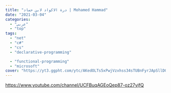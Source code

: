 ```yaml
---
title: "درة الاكواد لابن حماد | Mohamed Hammad"
date: "2021-03-04"
categories:
  - "عربي"
  - "top"
tags:
  - "net"
  - "c#"
  - "cs"
  - "declarative-programming"

  - "functional-programming"
  - "microsoft"
cover: "https://yt3.ggpht.com/ytc/AKedOLTs5xPwjVzxhss34sTUBnFyrJApSllD0pa3oQaOhw=s88-c-k-c0x00ffffff-no-rj"
---
```


https://www.youtube.com/channel/UCFBuqAGEoQep87-oz27yjfQ
